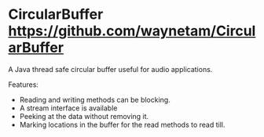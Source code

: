 CircularBuffer
https://github.com/waynetam/CircularBuffer
==============

A Java thread safe circular buffer useful for audio applications.

Features:

- Reading and writing methods can be blocking.
- A stream interface is available
- Peeking at the data without removing it.
- Marking locations in the buffer for the read methods to read till. 

